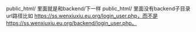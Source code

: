 public_html/ 里面就是和backend/下一样 public_html/ 里面没有backend子目录
url路径比如 https://ss.wenxiuxiu.eu.org/login_user.php，而不是 https://ss.wenxiuxiu.eu.org/backend/login_user.php。